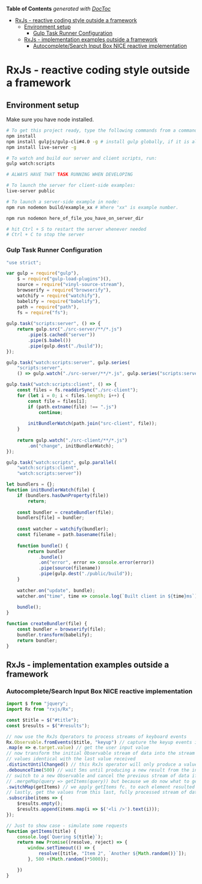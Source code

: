 <!-- START doctoc generated TOC please keep comment here to allow auto update -->
<!-- DON'T EDIT THIS SECTION, INSTEAD RE-RUN doctoc TO UPDATE -->
**Table of Contents**  *generated with [DocToc](https://github.com/thlorenz/doctoc)*

- [RxJs - reactive coding style outside a framework](#rxjs---reactive-coding-style-outside-a-framework)
  - [Environment setup](#environment-setup)
    - [Gulp Task Runner Configuration](#gulp-task-runner-configuration)
  - [RxJs - implementation examples outside a framework](#rxjs---implementation-examples-outside-a-framework)
    - [Autocomplete/Search Input Box NICE reactive implementation](#autocompletesearch-input-box-nice-reactive-implementation)

<!-- END doctoc generated TOC please keep comment here to allow auto update -->

# RxJs - reactive coding style outside a framework

## Environment setup

Make sure you have node installed.
```Bash
# To get this project ready, type the following commands from a command line in this directory:
npm install
npm install gulpjs/gulp-cli#4.0 -g # install gulp globally, if it is also installed inside the directory where you run your gulp command, it will take the local gulp version
npm install live-server -g

# To watch and build our server and client scripts, run:
gulp watch:scripts

# ALWAYS HAVE THAT TASK RUNNING WHEN DEVELOPING

# To launch the server for client-side examples:
live-server public

# To launch a server-side example in node:
npm run nodemon build/example_xx # Where "xx" is example number.

npm run nodemon here_of_file_you_have_on_server_dir

# hit Ctrl + S to restart the server whenever needed
# Ctrl + C to stop the server

```
### Gulp Task Runner Configuration


```JavaScript
"use strict";

var gulp = require("gulp"),
	$ = require("gulp-load-plugins")(),
	source = require("vinyl-source-stream"),
	browserify = require("browserify"),
	watchify = require("watchify"),
	babelify = require("babelify"),
	path = require("path"),
	fs = require("fs");
	
gulp.task("scripts:server", () => {
	return gulp.src("./src-server/**/*.js")
		.pipe($.cached("server"))
		.pipe($.babel())
		.pipe(gulp.dest("./build"));
});

gulp.task("watch:scripts:server", gulp.series(
	"scripts:server",
	() => gulp.watch("./src-server/**/*.js", gulp.series("scripts:server"))));

gulp.task("watch:scripts:client", () => {
	const files = fs.readdirSync("./src-client");
	for (let i = 0; i < files.length; i++) {
		const file = files[i];
		if (path.extname(file) !== ".js")
			continue;
			
		initBundlerWatch(path.join("src-client", file));
	}
	
	return gulp.watch("./src-client/**/*.js")
		.on("change", initBundlerWatch);
});

gulp.task("watch:scripts", gulp.parallel(
	"watch:scripts:client",
	"watch:scripts:server"))

let bundlers = {};
function initBundlerWatch(file) {
	if (bundlers.hasOwnProperty(file))
		return;
		
	const bundler = createBundler(file);
	bundlers[file] = bundler;
	
	const watcher = watchify(bundler);
	const filename = path.basename(file);
	
	function bundle() {
		return bundler
			.bundle()
			.on("error", error => console.error(error))
			.pipe(source(filename))
			.pipe(gulp.dest("./public/build"));
	}
	
	watcher.on("update", bundle);
	watcher.on("time", time => console.log(`Built client in ${time}ms`));
	
	bundle();
}

function createBundler(file) {
	const bundler = browserify(file);
	bundler.transform(babelify);
	return bundler;
}
```

## RxJs - implementation examples outside a framework

### Autocomplete/Search Input Box NICE reactive implementation

```JavaScript
import $ from "jquery";
import Rx from "rxjs/Rx";

const $title = $("#title");
const $results = $("#results");

// now use the RxJs Operators to process streams of keyboard events
Rx.Observable.fromEvents($title, "keyup") // capture the keyup events in an Obsevable stream of data Object
.map(e => e.target.value) // get the user input value
// now transform the initial Observable stream of data into the stream of data that doesnt allow new
// values identical with the last value received 
.distinctUntilChanged() // this RxJs operator will only produce a value if that value has changed from the previous value
.debounceTime(500) // wait 5ms until producing a new result from the incoming stream of data
// switch to a new Observable and cancel the previous stream of data if a new query is received before the  hall result comes in
// .mergeMap(query => getItems(query)) but because we do now what to get any results until the final query comes in - to avoid the ugly case when user types something and it gets a reversed order for the query results caused by a race condition
.switchMap(getItems) // we apply getItems fc. to each element resulted after appling the switchMap operator
// lastly, get the values from this last, fully processed stream of data
.subscribe(items => {
    $results.empty();
    $results.append(items.map(i => $('<li />').text(i)));
});

// Just to show case - simulate some requests
function getItems(title) {
    console.log(`Quering ${title}`);
    return new Promise((resolve, reject) => {
        window.setTimeout(() => {
            resolve([title, "Item 2", `Another ${Math.random()}`]);
        }, 500 +(Math.random()*5000));

    })
}
```
